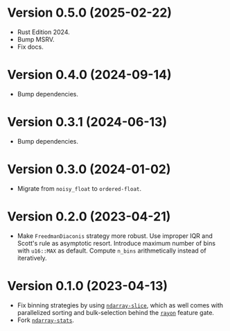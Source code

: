 # Version 0.5.0 (2025-02-22)

  * Rust Edition 2024.
  * Bump MSRV.
  * Fix docs.

# Version 0.4.0 (2024-09-14)

  * Bump dependencies.

# Version 0.3.1 (2024-06-13)

  * Bump dependencies.

# Version 0.3.0 (2024-01-02)

  * Migrate from `noisy_float` to `ordered-float`.

# Version 0.2.0 (2023-04-21)

  * Make `FreedmanDiaconis` strategy more robust. Use improper IQR and Scott's
    rule as asymptotic resort. Introduce maximum number of bins with `u16::MAX`
    as default. Compute `n_bins` arithmetically instead of iteratively.

# Version 0.1.0 (2023-04-13)

  * Fix binning strategies by using [`ndarray-slice`], which as well comes with
    parallelized sorting and bulk-selection behind the [`rayon`] feature gate.
  * Fork [`ndarray-stats`].

[`ndarray-slice`]: https://docs.rs/ndarray-slice
[`ndarray-stats`]: https://docs.rs/ndarray-stats
[`rayon`]: https://docs.rs/rayon
